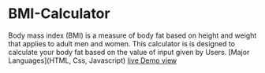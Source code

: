 # BMI-Calculator
Body mass index (BMI) is a measure of body fat based on height and weight that applies to adult men and women. This calculator is is designed to calculate your body fat based on the value of input given by Users.
[Major Languages](HTML, Css, Javascript)
[live Demo view](https://damilolaabiona.github.io/BMI-Calculator/)
